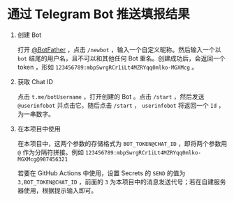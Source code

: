 # 通过 Telegram Bot 推送填报结果 

1. 创建 Bot

    打开 [@BotFather](https://t.me/botfather) ，点击 `/newbot` ，输入一个自定义昵称。然后输入一个以 `bot` 结尾的用户名，且不可以和其他任何 Bot 重名。创建成功后，会返回一个 token ，形如 `123456789:mbpSwrgRCr1iLt4MZRYqq0mlko-MGXMcg` 。

2. 获取 Chat ID

    点击 `t.me/botUsername` ，打开创建的 Bot 。点击 `/start` ，然后发送 `@userinfobot` 并点击它。随后点击 `/start` ， `userinfobot` 将返回一个 `Id` ，为一串数字。

3. 在本项目中使用

    在本项目中，这两个参数的存储格式为 `BOT_TOKEN@CHAT_ID` ，即将两个参数用 `@` 作为分隔符拼接。例如 `123456789:mbpSwrgRCr1iLt4MZRYqq0mlko-MGXMcg@987456321`
    
    若要在 GitHub Actions 中使用，设置 Secrets 的 `SEND` 的值为 `3,BOT_TOKEN@CHAT_ID` ，前面的 `3` 为本项目中的消息发送代号；若在自建服务器使用，根据提示输入即可。